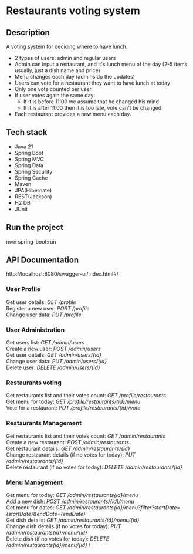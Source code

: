 # Restaurants voting system

## Description
A voting system for deciding where to have lunch.
* 2 types of users: admin and regular users
* Admin can input a restaurant, and it's lunch menu of the day (2-5 items usually, just a dish name and price)
* Menu changes each day (admins do the updates)
* Users can vote for a restaurant they want to have lunch at today
* Only one vote counted per user
* If user votes again the same day:
  * If it is before 11:00 we assume that he changed his mind
  * If it is after 11:00 then it is too late, vote can't be changed
* Each restaurant provides a new menu each day.

## Tech stack
* Java 21
* Spring Boot
* Spring MVC
* Spring Data
* Spring Security
* Spring Cache
* Maven
* JPA(Hibernate)
* REST(Jackson)
* H2 DB
* JUnit

## Run the project
mvn spring-boot:run

## API Documentation
http://localhost:8080/swagger-ui/index.html#/

### User Profile
Get user details: *GET /profile* \
Register a new user: *POST /profile* \
Change user data: *PUT /profile*

### User Administration
Get users list: *GET /admin/users* \
Create a new user: *POST /admin/users* \
Get user details: *GET /admin/users/{id}* \
Change user data: *PUT /admin/users/{id}* \
Delete user: *DELETE /admin/users/{id}*

### Restaurants voting
Get restaurants list and their votes count: *GET /profile/restaurants* \
Get menu for today: *GET /profile/restaurants/{id}/menu* \
Vote for a restaurant: *PUT /profile/restaurants/{id}/vote*

### Restaurants Management
Get restaurants list and their votes count: *GET /admin/restaurants* \
Create a new restaurant: *POST /admin/restaurants* \
Get restaurant details: *GET /admin/restaurants/{id}* \
Change restaurant details (if no votes for today): *PUT /admin/restaurants/{id}* \
Delete restaurant (if no votes for today): *DELETE /admin/restaurants/{id}* 

### Menu Management
Get menu for today: *GET /admin/restaurants{id}/menu* \
Add a new dish: *POST /admin/restaurants/{id}/menu* \
Get menu for dates: *GET /admin/restaurants{id}/menu?filter?startDate={startDate}&endDate={endDate}* \
Get dish details: *GET /admin/restaurants{id}/menu/{id}* \
Change dish details (if no votes for today): *PUT /admin/restaurants{id}/menu/{id}* \
Delete dish (if no votes for today): *DELETE /admin/restaurants{id}/menu/{id}* \
